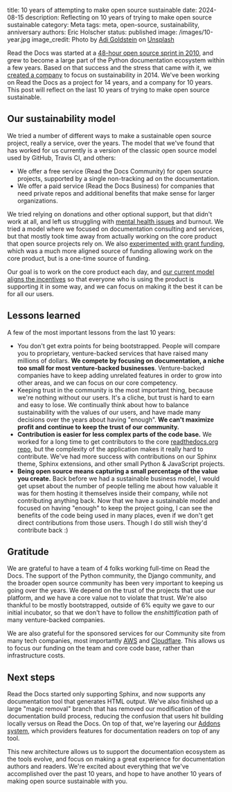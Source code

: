 title: 10 years of attempting to make open source sustainable
date: 2024-08-15
description: Reflecting on 10 years of trying to make open source sustainable
category: Meta
tags: meta, open-source, sustainability, anniversary
authors: Eric Holscher
status: published
image: /images/10-year.jpg
image_credit: Photo by <a href="https://unsplash.com/@adigold1?utm_content=creditCopyText&utm_medium=referral&utm_source=unsplash">Adi Goldstein</a> on <a href="https://unsplash.com/photos/selective-focus-photography-of-assorted-color-balloons-Hli3R6LKibo?utm_content=creditCopyText&utm_medium=referral&utm_source=unsplash">Unsplash</a>

Read the Docs was started at a [48-hour open source sprint in 2010](https://www.ericholscher.com/blog/2010/aug/16/announcing-read-docs/), and grew to become a large part of the Python documentation ecosystem within a few years.
Based on that success and the stress that came with it, we [created a company](https://www.ericholscher.com/blog/2014/oct/24/announcing-read-the-docs-for-business/) to focus on sustainability in 2014.
We've been working on Read the Docs as a project for 14 years, and a company for 10 years.
This post will reflect on the last 10 years of trying to make open source sustainable.

## Our sustainability model

We tried a number of different ways to make a sustainable open source project, really a service, over the years.
The model that we've found that has worked for us currently is a version of the classic open source model used by GitHub, Travis CI, and others:

* We offer a free service (Read the Docs Community) for open source projects, supported by a single non-tracking ad on the documentation.
* We offer a paid service (Read the Docs Business) for companies that need private repos and additional benefits that make sense for larger organizations.

We tried relying on donations and other optional support, but that didn't work at all, and left us struggling with [mental health issues](https://ericholscher.com/blog/2018/feb/7/the-post-i-never-published/) and burnout.
We tried a model where we focused on documentation consulting and services, but that mostly took time away from actually working on the core product that open source projects rely on.
We also [experimented with grant funding](https://blog.readthedocs.com/czi-grant-announcement/),
which was a much more aligned source of funding allowing work on the core product,
but is a one-time source of funding.

Our goal is to work on the core product each day,
and [our current model aligns the incentives](https://ericholscher.com/blog/2016/aug/31/funding-oss-marketing-money/) so that everyone who is using the product is supporting it in some way,
and we can focus on making it the best it can be for all our users.

## Lessons learned

A few of the most important lessons from the last 10 years:

* You don't get extra points for being bootstrapped. People will compare you to proprietary, venture-backed services that have raised many millions of dollars. **We compete by focusing on documentation, a niche too small for most venture-backed businesses**. Venture-backed companies have to keep adding unrelated features in order to grow into other areas, and we can focus on our core competency.
* Keeping trust in the community is the most important thing, because we're nothing without our users. It's a cliche, but trust is hard to earn and easy to lose. We continually think about how to balance sustainability with the values of our users, and have made many decisions over the years about having "enough". **We can't maximize profit and continue to keep the trust of our community.**
* **Contribution is easier for less complex parts of the code base.** We worked for a long time to get contributors to the core [readthedocs.org repo](https://github.com/readthedocs/readthedocs.org/), but the complexity of the application makes it really hard to contribute. We've had more success with contributions on our Sphinx theme, Sphinx extensions, and other small Python & JavaScript projects.
* **Being open source means capturing a small percentage of the value you create.** Back before we had a sustainable business model, I would get upset about the number of people telling me about how valuable it was for them hosting it themselves inside their company, while not contributing anything back. Now that we have a sustainable model and focused on having "enough" to keep the project going, I can see the benefits of the code being used in many places, even if we don't get direct contributions from those users. Though I do still wish they'd contribute back :)

## Gratitude

We are grateful to have a team of 4 folks working full-time on Read the Docs.
The support of the Python community, the Django community, and the broader open source community has been very important to keeping us going over the years.
We depend on the trust of the projects that use our platform, and we have a core value not to violate that trust.
We're also thankful to be mostly bootstrapped, outside of 6% equity we gave to our initial incubator, so that we don't have to follow the *enshittification* path of many venture-backed companies.

We are also grateful for the sponsored services for our Community site from many tech companies, most importantly [AWS](https://aws.amazon.com/) and [Cloudflare](https://www.cloudflare.com/).
This allows us to focus our funding on the team and core code base, rather than infrastructure costs.

## Next steps

Read the Docs started only supporting Sphinx, and now supports any documentation tool that generates HTML output.
We've also finished up a large "magic removal" branch that has removed our modification of the documentation build process,
reducing the confusion that users hit building locally versus on Read the Docs.
On top of that,
we're layering our [Addons system](https://docs.readthedocs.io/en/stable/addons.html),
which providers features for documentation readers on top of any tool.

This new architecture allows us to support the documentation ecosystem as the tools evolve,
and focus on making a great experience for documentation authors and readers.
We're excited about everything that we've accomplished over the past 10 years,
and hope to have another 10 years of making open source sustainable with you.

